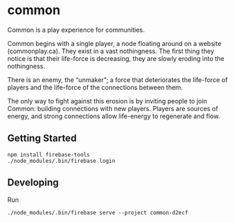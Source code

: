 # common

Common is a play experience for communities. 

Common begins with a single player, a node floating around on a website (commonplay.ca). They exist in a vast nothingness. The first thing they notice is that their life-force is decreasing, they are slowly eroding into the nothingness.

There is an enemy, the “unmaker”; a force that deteriorates the life-force of players and the life-force of the connections between them. 

The only way to fight against this erosion is by inviting people to join Common: building connections with new players. Players are sources of energy, and strong connections allow life-energy to regenerate and flow. 


## Getting Started

```shell
npm install firebase-tools
./node_modules/.bin/firebase login
```

## Developing

Run

```shell
./node_modules/.bin/firebase serve --project common-d2ecf
```
